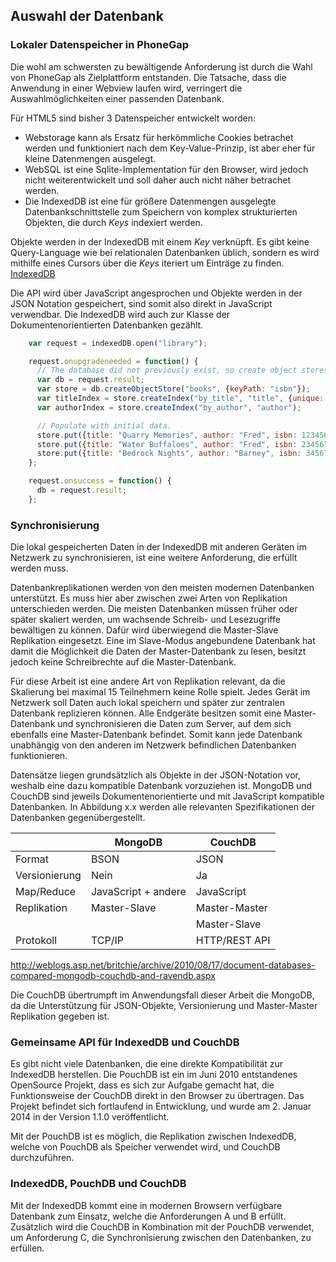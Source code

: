 ## Auswahl der Datenbank

### Lokaler Datenspeicher in PhoneGap

Die wohl am schwersten zu bewältigende Anforderung ist durch die Wahl von PhoneGap als Zielplattform entstanden. Die Tatsache, dass die Anwendung in einer Webview laufen wird, verringert die Auswahlmöglichkeiten einer passenden Datenbank.

Für HTML5 sind bisher 3 Datenspeicher entwickelt worden:

- Webstorage kann als Ersatz für herkömmliche Cookies betrachet werden und funktioniert nach dem Key-Value-Prinzip, ist aber eher für kleine Datenmengen ausgelegt.
- WebSQL ist eine Sqlite-Implementation für den Browser, wird jedoch nicht weiterentwickelt und soll daher auch nicht näher betrachet werden.
- Die IndexedDB ist eine für größere Datenmengen ausgelegte Datenbankschnittstelle zum Speichern von komplex strukturierten Objekten, die durch *Keys* indexiert werden.

Objekte werden in der IndexedDB mit einem *Key* verknüpft. Es gibt keine Query-Language wie bei relationalen Datenbanken üblich, sondern es wird mithilfe eines Cursors über die *Keys* iteriert um Einträge zu finden. [IndexedDB](https://developer.mozilla.org/en-US/docs/IndexedDB/Basic_Concepts_Behind_IndexedDB)

Die API wird über JavaScript angesprochen und Objekte werden in der JSON Notation gespeichert, sind somit also direkt in JavaScript verwendbar. Die IndexedDB wird auch zur Klasse der Dokumentenorientierten Datenbanken gezählt.

```javascript
    var request = indexedDB.open("library");

    request.onupgradeneeded = function() {
      // The database did not previously exist, so create object stores and indexes.
      var db = request.result;
      var store = db.createObjectStore("books", {keyPath: "isbn"});
      var titleIndex = store.createIndex("by_title", "title", {unique: true});
      var authorIndex = store.createIndex("by_author", "author");

      // Populate with initial data.
      store.put({title: "Quarry Memories", author: "Fred", isbn: 123456});
      store.put({title: "Water Buffaloes", author: "Fred", isbn: 234567});
      store.put({title: "Bedrock Nights", author: "Barney", isbn: 345678});
    };

    request.onsuccess = function() {
      db = request.result;
    };
```

### Synchronisierung

Die lokal gespeicherten Daten in der IndexedDB mit anderen Geräten im Netzwerk zu synchronisieren, ist eine weitere Anforderung, die erfüllt werden muss. 

Datenbankreplikationen werden von den meisten modernen Datenbanken unterstützt. Es muss hier aber zwischen zwei Arten von Replikation unterschieden werden. Die meisten Datenbanken müssen früher oder später skaliert werden, um wachsende Schreib- und Lesezugriffe bewältigen zu können. Dafür wird überwiegend die Master-Slave Replikation eingesetzt. Eine im Slave-Modus angebundene Datenbank hat damit die Möglichkeit die Daten der Master-Datenbank zu lesen, besitzt jedoch keine Schreibrechte auf die Master-Datenbank.

Für diese Arbeit ist eine andere Art von Replikation relevant, da die Skalierung bei maximal 15 Teilnehmern keine Rolle spielt. Jedes Gerät im Netzwerk soll Daten auch lokal speichern und später zur zentralen Datenbank replizieren können. Alle Endgeräte besitzen somit eine Master-Datenbank und synchronisieren die Daten zum Server, auf dem sich ebenfalls eine Master-Datenbank befindet. Somit kann jede Datenbank unabhängig von den anderen im Netzwerk befindlichen Datenbanken funktionieren.

Datensätze liegen grundsätzlich als Objekte in der JSON-Notation vor, weshalb eine dazu kompatible Datenbank vorzuziehen ist.
MongoDB und CouchDB sind jeweils Dokumentenorientierte und mit JavaScript kompatible Datenbanken. In Abbildung x.x werden alle relevanten Spezifikationen der Datenbanken gegenübergestellt.

|               | MongoDB             | CouchDB       |
|---------------|---------------------|---------------|
| Format        | BSON                | JSON          |
| Versionierung | Nein                | Ja            |
| Map/Reduce    | JavaScript + andere | JavaScript    |
| Replikation   | Master-Slave        | Master-Master |
|               |                     | Master-Slave  |
| Protokoll     | TCP/IP              | HTTP/REST API |

http://weblogs.asp.net/britchie/archive/2010/08/17/document-databases-compared-mongodb-couchdb-and-ravendb.aspx

Die CouchDB übertrumpft im Anwendungsfall dieser Arbeit die MongoDB, da die Unterstützung für JSON-Objekte, Versionierung und Master-Master Replikation gegeben ist.

### Gemeinsame API für IndexedDB und CouchDB

Es gibt nicht viele Datenbanken, die eine direkte Kompatibilität zur IndexedDB herstellen. Die PouchDB ist ein im Juni 2010 entstandenes OpenSource Projekt, dass es sich zur Aufgabe gemacht hat, die Funktionsweise der CouchDB direkt in den Browser zu übertragen. Das Projekt befindet sich fortlaufend in Entwicklung, und wurde am 2. Januar 2014 in der Version 1.1.0 veröffentlicht.

Mit der PouchDB ist es möglich, die Replikation zwischen IndexedDB, welche von PouchDB als Speicher verwendet wird, und CouchDB durchzuführen.


### IndexedDB, PouchDB und CouchDB

Mit der IndexedDB kommt eine in modernen Browsern verfügbare Datenbank zum Einsatz, welche die Anforderungen A und B erfüllt. Zusätzlich wird die CouchDB in Kombination mit der PouchDB verwendet, um Anforderung C, die Synchronisierung zwischen den Datenbanken, zu erfüllen.
